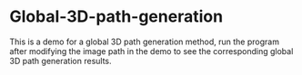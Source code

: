 # Global-3D-path-generation
This is a demo for a global 3D path generation method, run the program after modifying the image path in the demo to see the corresponding global 3D path generation results.
